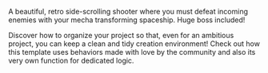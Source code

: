 A beautiful, retro side-scrolling shooter where you must defeat incoming enemies with your mecha transforming spaceship. Huge boss included!

Discover how to organize your project so that, even for an ambitious project, you can keep a clean and tidy creation environment! Check out how this template uses behaviors made with love by the community and also its very own function for dedicated logic.